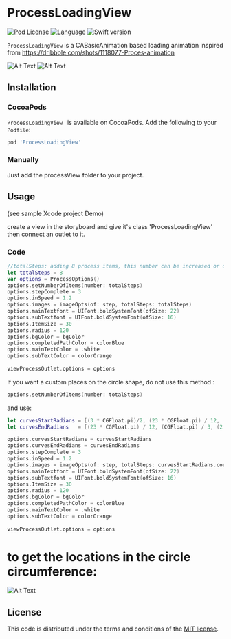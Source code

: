 # ProcessLoadingView
[![Pod License](http://img.shields.io/cocoapods/l/KYDrawerController.svg?style=flat)](https://github.com/ayman-ibrahim/ProcessLoadingView/blob/master/LICENSE)
[![Language](http://img.shields.io/badge/language-swift-brightgreen.svg?style=flat)](https://developer.apple.com/swift)
![Swift version](https://img.shields.io/badge/swift-4.0-orange.svg)

`ProcessLoadingView` is a CABasicAnimation based loading animation inspired from https://dribbble.com/shots/1118077-Proces-animation

![Alt Text](https://github.com/ayman-ibrahim/ProcessLoadingView/blob/master/ProcessLoadingViewDemo/5Items.gif) ![Alt Text](https://github.com/ayman-ibrahim/ProcessLoadingView/blob/master/ProcessLoadingViewDemo/8items.gif)


## Installation

### CocoaPods

`ProcessLoadingView ` is available on CocoaPods.
Add the following to your `Podfile`:

```ruby
pod 'ProcessLoadingView'
```

### Manually
Just add the processView folder to your project.

## Usage
(see sample Xcode project Demo)

create a view in the storyboard and give it's class 'ProcessLoadingView' then connect an outlet to it.


### Code
```Swift
//totalSteps: adding 8 process items, this number can be increased or decreased ;) 
let totalSteps = 8
var options = ProcessOptions()
options.setNumberOfItems(number: totalSteps)
options.stepComplete = 3
options.inSpeed = 1.2
options.images = imageOpts(of: step, totalSteps: totalSteps)
options.mainTextfont = UIFont.boldSystemFont(ofSize: 22)
options.subTextfont = UIFont.boldSystemFont(ofSize: 16)
options.ItemSize = 30
options.radius = 120
options.bgColor = bgColor
options.completedPathColor = colorBlue
options.mainTextColor = .white
options.subTextColor = colorOrange
        
viewProcessOutlet.options = options
```

If you want a custom places on the circle shape, 
do not use this method :
```Swift
options.setNumberOfItems(number: totalSteps)
```
and use:

```Swift
let curvesStartRadians = [(3 * CGFloat.pi)/2, (23 * CGFloat.pi) / 12, (CGFloat.pi / 3), ((2 * CGFloat.pi) / 3), (13 * CGFloat.pi) / 12]
let curvesEndRadians   = [(23 * CGFloat.pi) / 12, (CGFloat.pi) / 3, (2 * CGFloat.pi) / 3, (13 * CGFloat.pi) / 12, (3 * CGFloat.pi)/2]

options.curvesStartRadians = curvesStartRadians
options.curvesEndRadians = curvesEndRadians
options.stepComplete = 3
options.inSpeed = 1.2
options.images = imageOpts(of: step, totalSteps: curvesStartRadians.count)
options.mainTextfont = UIFont.boldSystemFont(ofSize: 22)
options.subTextfont = UIFont.boldSystemFont(ofSize: 16)
options.ItemSize = 30
options.radius = 120
options.bgColor = bgColor
options.completedPathColor = colorBlue
options.mainTextColor = .white
options.subTextColor = colorOrange
        
viewProcessOutlet.options = options

```
 
# to get the locations in the circle circumference:

![Alt Text](http://math.rice.edu/~pcmi/sphere/degrad.gif)

## License

This code is distributed under the terms and conditions of the [MIT license](LICENSE). 
